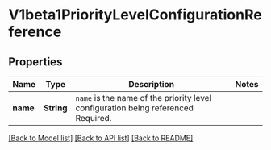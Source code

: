 # V1beta1PriorityLevelConfigurationReference

## Properties

Name | Type | Description | Notes
------------ | ------------- | ------------- | -------------
**name** | **String** | `name` is the name of the priority level configuration being referenced Required. | 

[[Back to Model list]](../README.md#documentation-for-models) [[Back to API list]](../README.md#documentation-for-api-endpoints) [[Back to README]](../README.md)


